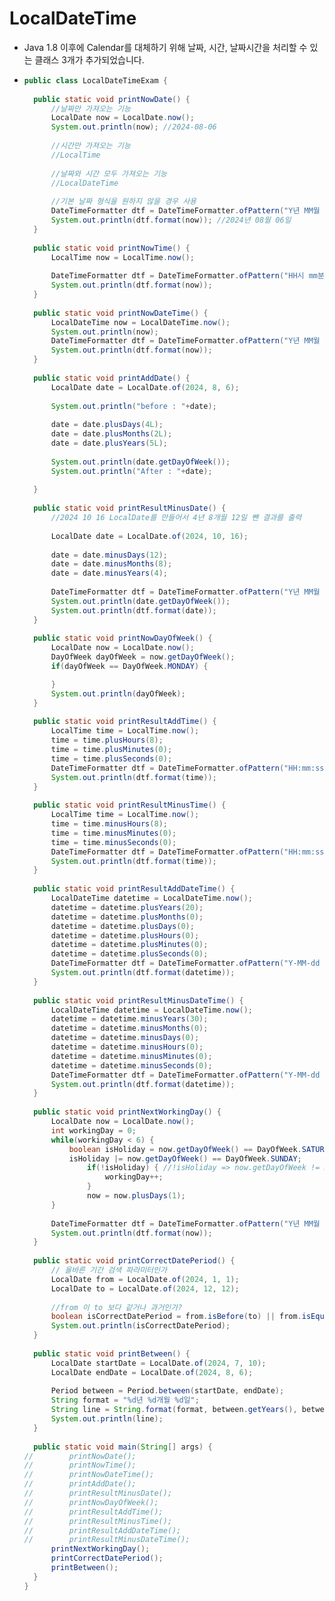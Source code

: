 # LocalDateTime
- Java 1.8 이후에 Calendar를 대체하기 위해 날짜, 시간, 날짜시간을 처리할 수 있는  클래스 3개가 추가되었습니다.

- ```java
  public class LocalDateTimeExam {
	
	public static void printNowDate() {
		//날짜만 가져오는 기능
		LocalDate now = LocalDate.now();
		System.out.println(now); //2024-08-06
		
		//시간만 가져오는 기능
		//LocalTime 
		
		//날짜와 시간 모두 가져오는 기능
		//LocalDateTime 
		
		//기본 날짜 형식을 원하지 않을 경우 사용
		DateTimeFormatter dtf = DateTimeFormatter.ofPattern("Y년 MM월 dd일");
		System.out.println(dtf.format(now)); //2024년 08월 06일
	}
	
	public static void printNowTime() {
		LocalTime now = LocalTime.now();
		
		DateTimeFormatter dtf = DateTimeFormatter.ofPattern("HH시 mm분 ss초");
		System.out.println(dtf.format(now));
	}
	
	public static void printNowDateTime() {
		LocalDateTime now = LocalDateTime.now();
		System.out.println(now);
		DateTimeFormatter dtf = DateTimeFormatter.ofPattern("Y년 MM월 dd일 a hh시 mm분 ss초 ");
		System.out.println(dtf.format(now));
	}
	
	public static void printAddDate() {
		LocalDate date = LocalDate.of(2024, 8, 6);
		
		System.out.println("before : "+date);
		
		date = date.plusDays(4L);
		date = date.plusMonths(2L);
		date = date.plusYears(5L);
		
		System.out.println(date.getDayOfWeek());
		System.out.println("After : "+date);
			
	}
	
	public static void printResultMinusDate() {
		//2024 10 16 LocalDate를 만들어서 4년 8개월 12일 뺀 결과를 출력
		
		LocalDate date = LocalDate.of(2024, 10, 16);
		
		date = date.minusDays(12);
		date = date.minusMonths(8);
		date = date.minusYears(4);
		
		DateTimeFormatter dtf = DateTimeFormatter.ofPattern("Y년 MM월 dd일 ");
		System.out.println(date.getDayOfWeek());
		System.out.println(dtf.format(date));
	}
	
	public static void printNowDayOfWeek() {
		LocalDate now = LocalDate.now();
		DayOfWeek dayOfWeek = now.getDayOfWeek();
		if(dayOfWeek == DayOfWeek.MONDAY) {

		}
		System.out.println(dayOfWeek);
	}
	
	public static void printResultAddTime() {
		LocalTime time = LocalTime.now();
		time = time.plusHours(8);
		time = time.plusMinutes(0);
		time = time.plusSeconds(0);
		DateTimeFormatter dtf = DateTimeFormatter.ofPattern("HH:mm:ss");
		System.out.println(dtf.format(time));
	}
	
	public static void printResultMinusTime() {
		LocalTime time = LocalTime.now();
		time = time.minusHours(8);
		time = time.minusMinutes(0);
		time = time.minusSeconds(0);
		DateTimeFormatter dtf = DateTimeFormatter.ofPattern("HH:mm:ss");
		System.out.println(dtf.format(time));
	}
	
	public static void printResultAddDateTime() {
		LocalDateTime datetime = LocalDateTime.now();
		datetime = datetime.plusYears(20);
		datetime = datetime.plusMonths(0);
		datetime = datetime.plusDays(0);
		datetime = datetime.plusHours(0);
		datetime = datetime.plusMinutes(0);
		datetime = datetime.plusSeconds(0);
		DateTimeFormatter dtf = DateTimeFormatter.ofPattern("Y-MM-dd HH:mm:ss");
		System.out.println(dtf.format(datetime));
	}
	
	public static void printResultMinusDateTime() {
		LocalDateTime datetime = LocalDateTime.now();
		datetime = datetime.minusYears(30);
		datetime = datetime.minusMonths(0);
		datetime = datetime.minusDays(0);
		datetime = datetime.minusHours(0);
		datetime = datetime.minusMinutes(0);
		datetime = datetime.minusSeconds(0);
		DateTimeFormatter dtf = DateTimeFormatter.ofPattern("Y-MM-dd HH:mm:ss");
		System.out.println(dtf.format(datetime));
	}
	
	public static void printNextWorkingDay() {
		LocalDate now = LocalDate.now();
		int workingDay = 0;
		while(workingDay < 6) {
			boolean isHoliday = now.getDayOfWeek() == DayOfWeek.SATURDAY;
			isHoliday |= now.getDayOfWeek() == DayOfWeek.SUNDAY;
				if(!isHoliday) { //!isHoliday => now.getDayOfWeek != DayOfWeek.SATURDAY && now.getDayOfWeek != DayOfWeek.SUNDAY;
					workingDay++;
				}
				now = now.plusDays(1);
		}
		
		DateTimeFormatter dtf = DateTimeFormatter.ofPattern("Y년 MM월 dd일 E요일");
		System.out.println(dtf.format(now));
	}
	
	public static void printCorrectDatePeriod() {
		// 올바른 기간 검색 파라미터인가
		LocalDate from = LocalDate.of(2024, 1, 1);
		LocalDate to = LocalDate.of(2024, 12, 12);
		
		//from 이 to 보다 같거나 과거인가?
		boolean isCorrectDatePeriod = from.isBefore(to) || from.isEqual(to);;
		System.out.println(isCorrectDatePeriod);
	}
	
	public static void printBetween() {
		LocalDate startDate = LocalDate.of(2024, 7, 10);
		LocalDate endDate = LocalDate.of(2024, 8, 6);
		
		Period between = Period.between(startDate, endDate);
		String format = "%d년 %d개월 %d일";
		String line = String.format(format, between.getYears(), between.getMonths(), between.getDays());
		System.out.println(line);
	}
	
	public static void main(String[] args) {
  //		printNowDate();
  //		printNowTime();
  //		printNowDateTime();
  //		printAddDate();
  //		printResultMinusDate();
  //		printNowDayOfWeek();
  //		printResultAddTime();
  //		printResultMinusTime();
  //		printResultAddDateTime();
  //		printResultMinusDateTime();
  		printNextWorkingDay();
  		printCorrectDatePeriod();
  		printBetween();
  	}
  }
  ```

